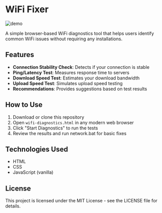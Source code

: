# WiFi Fixer

![demo](https://github.com/user-attachments/assets/67eb1f47-e737-45eb-9271-91a0b39508da)


A simple browser-based WiFi diagnostics tool that helps users identify common WiFi issues without requiring any installations.

## Features

- **Connection Stability Check**: Detects if your connection is stable
- **Ping/Latency Test**: Measures response time to servers
- **Download Speed Test**: Estimates your download bandwidth
- **Upload Speed Test**: Simulates upload speed testing
- **Recommendations**: Provides suggestions based on test results

## How to Use

1. Download or clone this repository
2. Open `wifi-diagnostics.html` in any modern web browser
3. Click "Start Diagnostics" to run the tests
4. Review the results and run network.bat for basic fixes

## Technologies Used

- HTML
- CSS
- JavaScript (vanilla)

## License

This project is licensed under the MIT License - see the LICENSE file for details.
